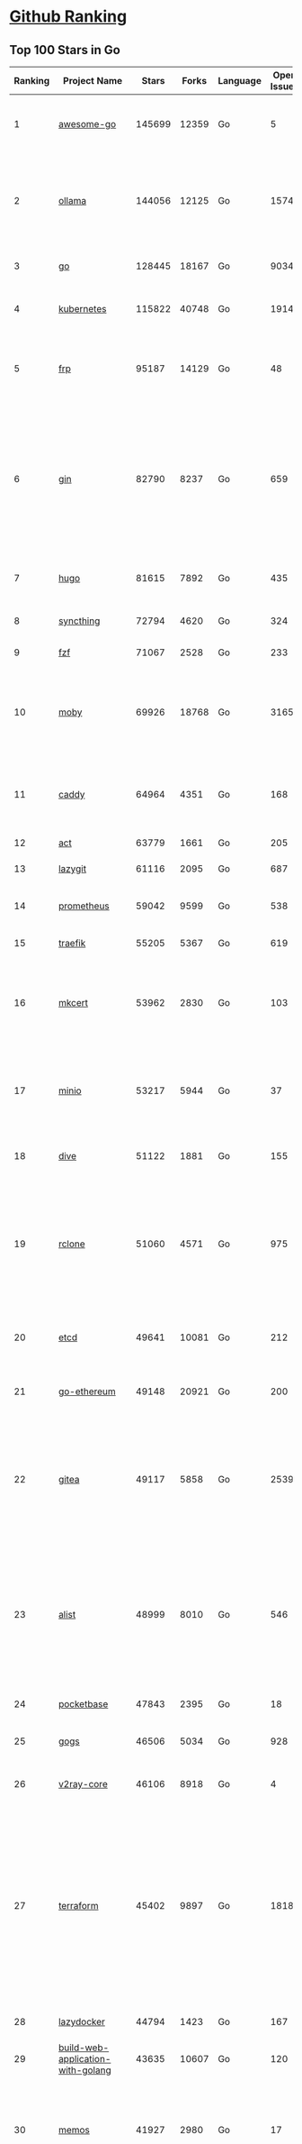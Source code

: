 [Github Ranking](../README.md)
==========

## Top 100 Stars in Go

| Ranking | Project Name | Stars | Forks | Language | Open Issues | Description | Last Commit |
| ------- | ------------ | ----- | ----- | -------- | ----------- | ----------- | ----------- |
| 1 | [awesome-go](https://github.com/avelino/awesome-go) | 145699 | 12359 | Go | 5 | A curated list of awesome Go frameworks, libraries and software | 2025-06-19T02:19:30Z |
| 2 | [ollama](https://github.com/ollama/ollama) | 144056 | 12125 | Go | 1574 | Get up and running with Llama 3.3, DeepSeek-R1, Phi-4, Gemma 3, Mistral Small 3.1 and other large language models. | 2025-06-19T00:58:52Z |
| 3 | [go](https://github.com/golang/go) | 128445 | 18167 | Go | 9034 | The Go programming language | 2025-06-18T20:55:34Z |
| 4 | [kubernetes](https://github.com/kubernetes/kubernetes) | 115822 | 40748 | Go | 1914 | Production-Grade Container Scheduling and Management | 2025-06-19T02:00:51Z |
| 5 | [frp](https://github.com/fatedier/frp) | 95187 | 14129 | Go | 48 | A fast reverse proxy to help you expose a local server behind a NAT or firewall to the internet. | 2025-05-27T09:48:15Z |
| 6 | [gin](https://github.com/gin-gonic/gin) | 82790 | 8237 | Go | 659 | Gin is a HTTP web framework written in Go (Golang). It features a Martini-like API with much better performance -- up to 40 times faster. If you need smashing performance, get yourself some Gin. | 2025-06-17T00:33:34Z |
| 7 | [hugo](https://github.com/gohugoio/hugo) | 81615 | 7892 | Go | 435 | The world’s fastest framework for building websites. | 2025-06-18T08:28:16Z |
| 8 | [syncthing](https://github.com/syncthing/syncthing) | 72794 | 4620 | Go | 324 | Open Source Continuous File Synchronization | 2025-06-18T01:30:21Z |
| 9 | [fzf](https://github.com/junegunn/fzf) | 71067 | 2528 | Go | 233 | :cherry_blossom: A command-line fuzzy finder | 2025-06-19T03:39:43Z |
| 10 | [moby](https://github.com/moby/moby) | 69926 | 18768 | Go | 3165 | The Moby Project - a collaborative project for the container ecosystem to assemble container-based systems | 2025-06-18T21:03:00Z |
| 11 | [caddy](https://github.com/caddyserver/caddy) | 64964 | 4351 | Go | 168 | Fast and extensible multi-platform HTTP/1-2-3 web server with automatic HTTPS | 2025-06-16T22:35:09Z |
| 12 | [act](https://github.com/nektos/act) | 63779 | 1661 | Go | 205 | Run your GitHub Actions locally 🚀 | 2025-06-13T16:53:18Z |
| 13 | [lazygit](https://github.com/jesseduffield/lazygit) | 61116 | 2095 | Go | 687 | simple terminal UI for git commands | 2025-06-15T16:23:58Z |
| 14 | [prometheus](https://github.com/prometheus/prometheus) | 59042 | 9599 | Go | 538 | The Prometheus monitoring system and time series database. | 2025-06-18T21:57:40Z |
| 15 | [traefik](https://github.com/traefik/traefik) | 55205 | 5367 | Go | 619 | The Cloud Native Application Proxy | 2025-06-16T18:22:58Z |
| 16 | [mkcert](https://github.com/FiloSottile/mkcert) | 53962 | 2830 | Go | 103 | A simple zero-config tool to make locally trusted development certificates with any names you'd like. | 2024-08-13T13:37:46Z |
| 17 | [minio](https://github.com/minio/minio) | 53217 | 5944 | Go | 37 | MinIO is a high-performance, S3 compatible object store, open sourced under GNU AGPLv3 license. | 2025-06-13T11:33:47Z |
| 18 | [dive](https://github.com/wagoodman/dive) | 51122 | 1881 | Go | 155 | A tool for exploring each layer in a docker image | 2025-06-09T18:05:33Z |
| 19 | [rclone](https://github.com/rclone/rclone) | 51060 | 4571 | Go | 975 | "rsync for cloud storage" - Google Drive, S3, Dropbox, Backblaze B2, One Drive, Swift, Hubic, Wasabi, Google Cloud Storage, Azure Blob, Azure Files, Yandex Files | 2025-06-18T13:28:31Z |
| 20 | [etcd](https://github.com/etcd-io/etcd) | 49641 | 10081 | Go | 212 | Distributed reliable key-value store for the most critical data of a distributed system | 2025-06-18T09:01:09Z |
| 21 | [go-ethereum](https://github.com/ethereum/go-ethereum) | 49148 | 20921 | Go | 200 | Go implementation of the Ethereum protocol | 2025-06-19T02:05:32Z |
| 22 | [gitea](https://github.com/go-gitea/gitea) | 49117 | 5858 | Go | 2539 | Git with a cup of tea! Painless self-hosted all-in-one software development service, including Git hosting, code review, team collaboration, package registry and CI/CD | 2025-06-19T00:37:32Z |
| 23 | [alist](https://github.com/AlistGo/alist) | 48999 | 8010 | Go | 546 | 🗂️A file list/WebDAV program that supports multiple storages, powered by Gin and Solidjs. / 一个支持多存储的文件列表/WebDAV程序，使用 Gin 和 Solidjs。 | 2025-06-11T06:20:39Z |
| 24 | [pocketbase](https://github.com/pocketbase/pocketbase) | 47843 | 2395 | Go | 18 | Open Source realtime backend in 1 file | 2025-06-18T16:01:42Z |
| 25 | [gogs](https://github.com/gogs/gogs) | 46506 | 5034 | Go | 928 | Gogs is a painless self-hosted Git service | 2025-06-18T13:46:52Z |
| 26 | [v2ray-core](https://github.com/v2ray/v2ray-core) | 46106 | 8918 | Go | 4 | A platform for building proxies to bypass network restrictions. | 2025-05-28T02:09:02Z |
| 27 | [terraform](https://github.com/hashicorp/terraform) | 45402 | 9897 | Go | 1818 | Terraform enables you to safely and predictably create, change, and improve infrastructure. It is a source-available tool that codifies APIs into declarative configuration files that can be shared amongst team members, treated as code, edited, reviewed, and versioned. | 2025-06-18T15:02:30Z |
| 28 | [lazydocker](https://github.com/jesseduffield/lazydocker) | 44794 | 1423 | Go | 167 | The lazier way to manage everything docker | 2024-12-22T10:43:30Z |
| 29 | [build-web-application-with-golang](https://github.com/astaxie/build-web-application-with-golang) | 43635 | 10607 | Go | 120 | A golang ebook intro how to build a web with golang | 2024-05-12T00:47:46Z |
| 30 | [memos](https://github.com/usememos/memos) | 41927 | 2980 | Go | 17 | A modern, open-source, self-hosted knowledge management and note-taking platform designed for privacy-conscious users and organizations. | 2025-06-18T15:10:59Z |
| 31 | [nvm-windows](https://github.com/coreybutler/nvm-windows) | 41528 | 3538 | Go | 75 | A node.js version management utility for Windows. Ironically written in Go. | 2025-03-31T10:37:07Z |
| 32 | [cobra](https://github.com/spf13/cobra) | 40761 | 2950 | Go | 222 | A Commander for modern Go CLI interactions | 2025-05-31T12:36:04Z |
| 33 | [cli](https://github.com/cli/cli) | 39466 | 6647 | Go | 796 | GitHub’s official command line tool | 2025-06-18T17:25:32Z |
| 34 | [esbuild](https://github.com/evanw/esbuild) | 39014 | 1212 | Go | 509 | An extremely fast bundler for the web | 2025-05-27T21:47:18Z |
| 35 | [tidb](https://github.com/pingcap/tidb) | 38592 | 5959 | Go | 4003 | TiDB - the open-source, cloud-native, distributed SQL database designed for modern applications. | 2025-06-19T03:37:51Z |
| 36 | [gorm](https://github.com/go-gorm/gorm) | 38359 | 4041 | Go | 434 | The fantastic ORM library for Golang, aims to be developer friendly | 2025-06-06T02:35:01Z |
| 37 | [photoprism](https://github.com/photoprism/photoprism) | 37673 | 2091 | Go | 425 | AI-Powered Photos App for the Decentralized Web 🌈💎✨ | 2025-06-17T18:20:54Z |
| 38 | [istio](https://github.com/istio/istio) | 36967 | 7994 | Go | 492 | Connect, secure, control, and observe services. | 2025-06-19T00:35:09Z |
| 39 | [fiber](https://github.com/gofiber/fiber) | 36897 | 1803 | Go | 101 | ⚡️ Express inspired web framework written in Go | 2025-06-19T03:54:41Z |
| 40 | [compose](https://github.com/docker/compose) | 35624 | 5424 | Go | 68 | Define and run multi-container applications with Docker | 2025-06-16T09:15:45Z |
| 41 | [milvus](https://github.com/milvus-io/milvus) | 35462 | 3261 | Go | 670 | Milvus is a high-performance, cloud-native vector database built for scalable vector ANN search | 2025-06-19T03:42:39Z |
| 42 | [the-way-to-go_ZH_CN](https://github.com/unknwon/the-way-to-go_ZH_CN) | 34938 | 8611 | Go | 0 | 《The Way to Go》中文译本，中文正式名《Go 入门指南》 | 2024-08-14T07:04:25Z |
| 43 | [LeetCode-Go](https://github.com/halfrost/LeetCode-Go) | 33541 | 5771 | Go | 16 | ✅ Solutions to LeetCode by Go, 100% test coverage, runtime beats 100% / LeetCode 题解 | 2024-12-11T05:55:51Z |
| 44 | [LocalAI](https://github.com/mudler/LocalAI) | 33273 | 2555 | Go | 456 | :robot: The free, Open Source alternative to OpenAI, Claude and others. Self-hosted and local-first. Drop-in replacement for OpenAI,  running on consumer-grade hardware. No GPU required. Runs gguf, transformers, diffusers and many more models architectures. Features: Generate Text, Audio, Video, Images, Voice Cloning, Distributed, P2P inference | 2025-06-18T21:49:46Z |
| 45 | [harness](https://github.com/harness/harness) | 32871 | 2843 | Go | 70 | Harness Open Source is an end-to-end developer platform with Source Control Management, CI/CD Pipelines, Hosted Developer Environments, and Artifact Registries. | 2025-06-18T14:46:59Z |
| 46 | [nps](https://github.com/ehang-io/nps) | 32853 | 5918 | Go | 499 | 一款轻量级、高性能、功能强大的内网穿透代理服务器。支持tcp、udp、socks5、http等几乎所有流量转发，可用来访问内网网站、本地支付接口调试、ssh访问、远程桌面，内网dns解析、内网socks5代理等等……，并带有功能强大的web管理端。a lightweight, high-performance, powerful intranet penetration proxy server, with a powerful web management terminal. | 2024-05-30T03:51:08Z |
| 47 | [vault](https://github.com/hashicorp/vault) | 32609 | 4383 | Go | 1112 | A tool for secrets management, encryption as a service, and privileged access management | 2025-06-19T02:19:39Z |
| 48 | [bubbletea](https://github.com/charmbracelet/bubbletea) | 32323 | 917 | Go | 71 | A powerful little TUI framework 🏗 | 2025-06-17T19:41:33Z |
| 49 | [beego](https://github.com/beego/beego) | 32123 | 5630 | Go | 4 | beego is an open-source, high-performance web framework for the Go programming language. | 2025-06-13T13:27:19Z |
| 50 | [v2ray-core](https://github.com/v2fly/v2ray-core) | 31282 | 4822 | Go | 33 | A platform for building proxies to bypass network restrictions. | 2025-06-10T21:34:01Z |
| 51 | [go-zero](https://github.com/zeromicro/go-zero) | 31234 | 4129 | Go | 240 | A cloud-native Go microservices framework with cli tool for productivity. | 2025-06-18T19:58:55Z |
| 52 | [echo](https://github.com/labstack/echo) | 31159 | 2276 | Go | 66 | High performance, minimalist Go web framework | 2025-05-22T11:22:34Z |
| 53 | [cockroach](https://github.com/cockroachdb/cockroach) | 31008 | 3922 | Go | 6136 | CockroachDB — the cloud native, distributed SQL database designed for high availability, effortless scale, and control over data placement. | 2025-06-19T03:49:51Z |
| 54 | [minikube](https://github.com/kubernetes/minikube) | 30563 | 4994 | Go | 487 | Run Kubernetes locally | 2025-06-17T17:58:36Z |
| 55 | [croc](https://github.com/schollz/croc) | 30389 | 1215 | Go | 6 | Easily and securely send things from one computer to another :crocodile: :package: | 2025-06-16T14:06:43Z |
| 56 | [CasaOS](https://github.com/IceWhaleTech/CasaOS) | 30234 | 1649 | Go | 646 | CasaOS - A simple, easy-to-use, elegant open-source Personal Cloud system. | 2025-04-17T09:48:57Z |
| 57 | [k9s](https://github.com/derailed/k9s) | 30118 | 1885 | Go | 481 | 🐶 Kubernetes CLI To Manage Your Clusters In Style! | 2025-06-17T01:19:25Z |
| 58 | [k3s](https://github.com/k3s-io/k3s) | 29975 | 2456 | Go | 111 | Lightweight Kubernetes | 2025-06-18T16:19:18Z |
| 59 | [lux](https://github.com/iawia002/lux) | 29747 | 3157 | Go | 517 | 👾 Fast and simple video download library and CLI tool written in Go | 2025-05-19T03:40:50Z |
| 60 | [filebrowser](https://github.com/filebrowser/filebrowser) | 29620 | 3340 | Go | 28 | 📂 Web File Browser | 2025-06-18T19:58:54Z |
| 61 | [Xray-core](https://github.com/XTLS/Xray-core) | 29453 | 4371 | Go | 14 | Xray, Penetrates Everything. Also the best v2ray-core. Where the magic happens. An open platform for various uses. | 2025-06-17T16:02:37Z |
| 62 | [headscale](https://github.com/juanfont/headscale) | 29198 | 1571 | Go | 90 | An open source, self-hosted implementation of the Tailscale control server | 2025-06-18T09:22:16Z |
| 63 | [1Panel](https://github.com/1Panel-dev/1Panel) | 29068 | 2535 | Go | 616 | 🔥 1Panel provides an intuitive web interface and MCP Server to manage websites, files, containers, databases, and LLMs on a Linux server. | 2025-06-19T03:38:18Z |
| 64 | [consul](https://github.com/hashicorp/consul) | 29035 | 4485 | Go | 1255 | Consul is a distributed, highly available, and data center aware solution to connect and configure applications across dynamic, distributed infrastructure. | 2025-06-18T16:54:38Z |
| 65 | [restic](https://github.com/restic/restic) | 29025 | 1615 | Go | 405 | Fast, secure, efficient backup program | 2025-06-02T18:40:04Z |
| 66 | [AdGuardHome](https://github.com/AdguardTeam/AdGuardHome) | 28815 | 2044 | Go | 1095 | Network-wide ads & trackers blocking DNS server | 2025-06-18T17:55:42Z |
| 67 | [viper](https://github.com/spf13/viper) | 28702 | 2054 | Go | 409 | Go configuration with fangs | 2025-06-16T22:18:03Z |
| 68 | [wails](https://github.com/wailsapp/wails) | 28688 | 1392 | Go | 244 | Create beautiful applications using Go | 2025-06-18T20:49:10Z |
| 69 | [k6](https://github.com/grafana/k6) | 28067 | 1372 | Go | 745 | A modern load testing tool, using Go and JavaScript | 2025-06-18T21:59:37Z |
| 70 | [helm](https://github.com/helm/helm) | 28024 | 7259 | Go | 443 | The Kubernetes Package Manager | 2025-06-17T19:18:31Z |
| 71 | [podman](https://github.com/containers/podman) | 27275 | 2681 | Go | 773 | Podman: A tool for managing OCI containers and pods. | 2025-06-18T22:59:56Z |
| 72 | [trivy](https://github.com/aquasecurity/trivy) | 27180 | 2593 | Go | 155 | Find vulnerabilities, misconfigurations, secrets, SBOM in containers, Kubernetes, code repositories, clouds and more | 2025-06-18T12:03:58Z |
| 73 | [kit](https://github.com/go-kit/kit) | 27095 | 2455 | Go | 40 | A standard library for microservices. | 2024-07-19T01:40:06Z |
| 74 | [fyne](https://github.com/fyne-io/fyne) | 26595 | 1454 | Go | 676 | Cross platform GUI toolkit in Go inspired by Material Design | 2025-06-16T19:04:07Z |
| 75 | [go-patterns](https://github.com/tmrts/go-patterns) | 26573 | 2297 | Go | 17 | Curated list of Go design patterns, recipes and idioms | 2024-05-14T01:07:28Z |
| 76 | [micro](https://github.com/zyedidia/micro) | 26325 | 1221 | Go | 824 | A modern and intuitive terminal-based text editor | 2025-06-19T00:25:56Z |
| 77 | [harbor](https://github.com/goharbor/harbor) | 25767 | 4892 | Go | 635 | An open source trusted cloud native registry project that stores, signs, and scans content. | 2025-06-18T10:22:22Z |
| 78 | [Wox](https://github.com/Wox-launcher/Wox) | 25735 | 2391 | Go | 160 | A cross-platform launcher that simply works | 2025-06-09T02:01:56Z |
| 79 | [opentofu](https://github.com/opentofu/opentofu) | 25728 | 1030 | Go | 250 | OpenTofu lets you declaratively manage your cloud infrastructure. | 2025-06-19T01:12:23Z |
| 80 | [faas](https://github.com/openfaas/faas) | 25719 | 1969 | Go | 28 | OpenFaaS - Serverless Functions Made Simple | 2025-04-22T10:19:08Z |
| 81 | [loki](https://github.com/grafana/loki) | 25670 | 3684 | Go | 1783 | Like Prometheus, but for logs. | 2025-06-18T21:29:38Z |
| 82 | [iris](https://github.com/kataras/iris) | 25520 | 2476 | Go | 121 | The fastest HTTP/2 Go Web Framework. New, modern and easy to learn. Fast development with Code you control. Unbeatable cost-performance ratio :rocket: | 2025-06-09T04:55:56Z |
| 83 | [docker_practice](https://github.com/yeasy/docker_practice) | 25455 | 5775 | Go | 7 | Learn and understand Docker&Container technologies, with real DevOps practice! | 2024-12-26T03:49:09Z |
| 84 | [nsq](https://github.com/nsqio/nsq) | 25383 | 2912 | Go | 51 | A realtime distributed messaging platform | 2025-01-27T16:09:04Z |
| 85 | [logrus](https://github.com/sirupsen/logrus) | 25314 | 2271 | Go | 1 | Structured, pluggable logging for Go. | 2024-11-18T14:38:25Z |
| 86 | [glance](https://github.com/glanceapp/glance) | 25218 | 964 | Go | 132 | A self-hosted dashboard that puts all your feeds in one place | 2025-06-10T08:02:35Z |
| 87 | [dapr](https://github.com/dapr/dapr) | 24837 | 1966 | Go | 409 | Dapr is a portable runtime for building distributed applications across cloud and edge, combining event-driven architecture with workflow orchestration. | 2025-06-18T18:17:56Z |
| 88 | [seaweedfs](https://github.com/seaweedfs/seaweedfs) | 24837 | 2417 | Go | 524 | SeaweedFS is a fast distributed storage system for blobs, objects, files, and data lake, for billions of files! Blob store has O(1) disk seek, cloud tiering. Filer supports Cloud Drive, cross-DC active-active replication, Kubernetes, POSIX FUSE mount, S3 API, S3 Gateway, Hadoop, WebDAV, encryption, Erasure Coding. | 2025-06-17T18:25:39Z |
| 89 | [testify](https://github.com/stretchr/testify) | 24755 | 1652 | Go | 245 | A toolkit with common assertions and mocks that plays nicely with the standard library | 2025-06-16T14:39:59Z |
| 90 | [kratos](https://github.com/go-kratos/kratos) | 24476 | 4087 | Go | 17 | Your ultimate Go microservices framework for the cloud-native era. | 2025-06-01T18:48:42Z |
| 91 | [sing-box](https://github.com/SagerNet/sing-box) | 24389 | 2906 | Go | 107 | The universal proxy platform | 2025-06-19T03:57:52Z |
| 92 | [ngrok](https://github.com/inconshreveable/ngrok) | 24347 | 4290 | Go | 0 | Unified ingress for developers | 2024-04-26T18:11:18Z |
| 93 | [colly](https://github.com/gocolly/colly) | 24334 | 1804 | Go | 148 | Elegant Scraper and Crawler Framework for Golang | 2025-06-18T08:44:17Z |
| 94 | [vegeta](https://github.com/tsenart/vegeta) | 24296 | 1398 | Go | 79 | HTTP load testing tool and library. It's over 9000! | 2024-10-28T16:39:48Z |
| 95 | [rancher](https://github.com/rancher/rancher) | 24287 | 3055 | Go | 3080 | Complete container management platform | 2025-06-18T21:24:47Z |
| 96 | [authelia](https://github.com/authelia/authelia) | 24176 | 1231 | Go | 54 | The Single Sign-On Multi-Factor portal for web apps, now OpenID Certified™ | 2025-06-17T19:13:52Z |
| 97 | [delve](https://github.com/go-delve/delve) | 23912 | 2178 | Go | 103 | Delve is a debugger for the Go programming language. | 2025-06-17T23:04:52Z |
| 98 | [asdf](https://github.com/asdf-vm/asdf) | 23735 | 881 | Go | 106 | Extendable version manager with support for Ruby, Node.js, Elixir, Erlang & more | 2025-06-07T13:08:36Z |
| 99 | [cloudreve](https://github.com/cloudreve/cloudreve) | 23712 | 3599 | Go | 192 | 🌩 Self-hosted file management and sharing system, supports multiple storage providers | 2025-06-19T03:31:17Z |
| 100 | [nuclei](https://github.com/projectdiscovery/nuclei) | 23700 | 2764 | Go | 357 | Nuclei is a fast, customizable vulnerability scanner powered by the global security community and built on a simple YAML-based DSL, enabling collaboration to tackle trending vulnerabilities on the internet. It helps you find vulnerabilities in your applications, APIs, networks, DNS, and cloud configurations. | 2025-06-18T18:30:28Z |

